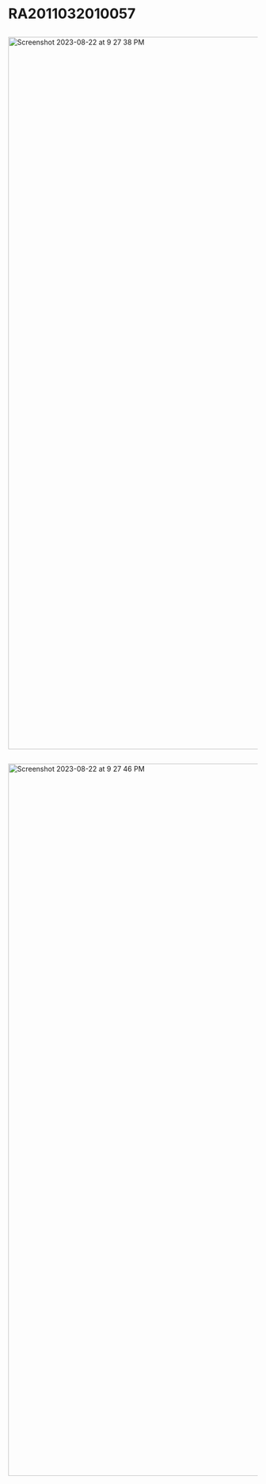 # RA2011032010057
<h2></h2>
<img width="1440" alt="Screenshot 2023-08-22 at 9 27 38 PM" src="https://github.com/Abhi18RM/RA2011032010057/assets/101940348/5d10d81e-0485-4312-aeea-089ef76d0d01">
<h2></h2>

<img width="1440" alt="Screenshot 2023-08-22 at 9 27 46 PM" src="https://github.com/Abhi18RM/RA2011032010057/assets/101940348/afd86c44-1de2-4f96-936e-c2809b5e467b">
